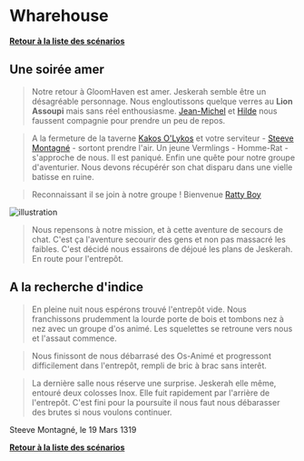 # Wharehouse

**[Retour à la liste des scénarios][accueil]**

## Une soirée amer

> Notre retour à GloomHaven est amer. Jeskerah semble être un désagréable personnage. Nous engloutissons quelque verres au **Lion Assoupi**
mais sans réel enthousiasme. [Jean-Michel][brute] et [Hilde][scoundrel] nous faussent compagnie pour prendre un peu de repos.

> A la fermeture de la taverne [Kakos O'Lykos][spellweaver] et votre serviteur - [Steeve Montagné][tinkerer] - sortont prendre l'air.
Un jeune Vermlings - Homme-Rat - s'approche de nous. Il est paniqué. Enfin une quête pour notre groupe d'aventurier.
Nous devons récupérér son chat disparu dans une vielle batisse en ruine.

> Reconnaissant il se join à notre groupe ! Bienvenue [Ratty Boy][mindthief]

![illustration][image]

> Nous repensons à notre mission, et à cette aventure de secours de chat. C'est ça l'aventure secourir des gens et non pas massacré
les faibles. C'est décidé nous essairons de déjoué les plans de Jeskerah. En route pour l'entrepôt.

## A la recherche d'indice

> En pleine nuit nous espérons trouvé l'entrepôt vide. Nous franchissons prudemment la lourde porte de bois et tombons nez à nez 
avec un groupe d'os animé. Les squelettes se retroune vers nous et l'assaut commence.

> Nous finissont de nous débarrasé des Os-Animé et progressont difficilement dans l'entrepôt, rempli de bric à brac sans interêt.

> La dernière salle nous réserve une surprise. Jeskerah elle même, entouré deux colosses Inox. Elle fuit rapidement par l'arrière de l'entrepôt.
C'est fini pour la poursuite il nous faut nous débarasser des brutes si nous voulons continuer.

Steeve Montagné, le 19 Mars 1319

**[Retour à la liste des scénarios][accueil]**

<!-- images references -->

<!-- url references -->
[accueil]: ../../README.md
[tinkerer]: ../../characters/tinkerer.md
[brute]: ../../characters/brute.md 
[scoundrel]: ../../characters/scoundrel.md 
[spellweaver]: ../../characters/spellweaver.md
[mindthief]: ../../characters/mindthief.md
[cragheart]: ../../characters/cragheart.md

[image]: https://i1.wp.com/makuboards.com/wp-content/uploads/2017/11/Mindthief.png?fit=389%2C389 "Image"
